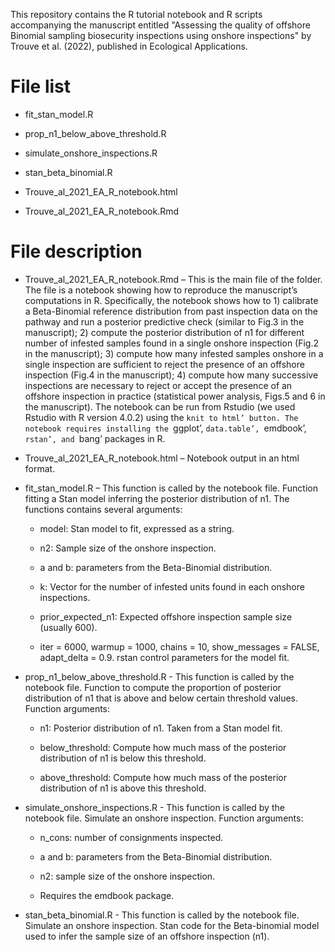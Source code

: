 This repository contains the R tutorial notebook and R scripts accompanying the manuscript entitled "Assessing the quality of offshore Binomial sampling biosecurity inspections using onshore inspections" by Trouve et al. (2022), published in Ecological Applications.

# File list

* fit_stan_model.R
 
* prop_n1_below_above_threshold.R

* simulate_onshore_inspections.R

* stan_beta_binomial.R

* Trouve_al_2021_EA_R_notebook.html

* Trouve_al_2021_EA_R_notebook.Rmd

# File description
* Trouve_al_2021_EA_R_notebook.Rmd – This is the main file of the folder. The file is a notebook showing how to reproduce the manuscript’s computations in R. Specifically, the notebook shows how to 1) calibrate a Beta-Binomial reference distribution from past inspection data on the pathway and run a posterior predictive check (similar to Fig.3 in the manuscript); 2) compute the posterior distribution of n1 for different number of infested samples found in a single onshore inspection (Fig.2 in the manuscript); 3) compute how many infested samples onshore in a single inspection are sufficient to reject the presence of an offshore inspection (Fig.4 in the manuscript); 4) compute how many successive inspections are necessary to reject or accept the presence of an offshore inspection in practice (statistical power analysis, Figs.5 and 6 in the manuscript). The notebook can be run from Rstudio (we used Rstudio with R version 4.0.2) using the `knit to html’ button. The notebook requires installing the `ggplot’, `data.table’, `emdbook’, `rstan’, and `bang’ packages in R.

* Trouve_al_2021_EA_R_notebook.html – Notebook output in an html format. 

* fit_stan_model.R – This function is called by the notebook file. Function fitting a Stan model inferring the posterior distribution of n1. The functions contains several arguments:

  - model: Stan model to fit, expressed as a string.
  
  - n2: Sample size of the onshore inspection.
  
  - a and b: parameters from the Beta-Binomial distribution.
  
  - k: Vector for the number of infested units found in each onshore inspections.
  
  - prior_expected_n1: Expected offshore inspection sample size (usually 600).
  
  - iter = 6000, warmup = 1000, chains = 10, show_messages = FALSE, adapt_delta = 0.9. rstan control parameters for the model fit.

* prop_n1_below_above_threshold.R - This function is called by the notebook file. Function to compute the proportion of posterior distribution of n1 that is above and below certain threshold values. Function arguments:
 
  - n1: Posterior distribution of n1. Taken from a Stan model fit.
  
  - below_threshold: Compute how much mass of the posterior distribution of n1 is below this threshold.
  
  - above_threshold: Compute how much mass of the posterior distribution of n1 is above this threshold.

* simulate_onshore_inspections.R - This function is called by the notebook file. Simulate an onshore inspection. Function arguments:
  
  - n_cons: number of consignments inspected. 
  
  - a and b: parameters from the Beta-Binomial distribution.
  
  - n2: sample size of the onshore inspection.
  
  - Requires the emdbook package.

* stan_beta_binomial.R - This function is called by the notebook file. Simulate an onshore inspection. Stan code for the Beta-binomial model used to infer the sample size of an offshore inspection (n1).

